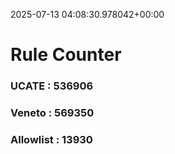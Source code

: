 2025-07-13 04:08:30.978042+00:00
# Rule Counter 
 ### UCATE : 536906

 ### Veneto : 569350

 ### Allowlist : 13930
